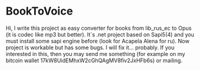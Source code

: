 BookToVoice
===========
Hi, I write this project as easy converter for books from lib_rus_ec to Opus (it is codec like mp3 but better). 
It`s .net project based on Sapi5(4) and you must install some sapi engine before (look for Acapela Alena for ru). 
Now project is workable but has some bugs. I will fix it... probably. 
If you interested in this, then you may send me something 
(for example on my bitcoin wallet 17kW8UidEMhxW2cGhQAgMV8fiv2JxHFb6s) or mailing. 
